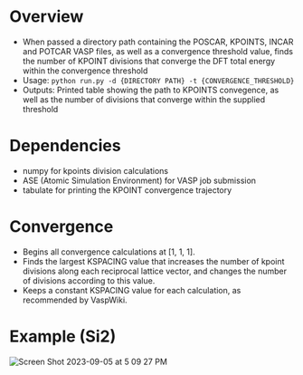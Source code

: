 # Overview

* When passed a directory path containing the POSCAR, KPOINTS, INCAR and POTCAR VASP files, as well as a convergence threshold value, finds the number of KPOINT divisions that converge the DFT total energy within the convergence threshold
* Usage: ``` python run.py -d {DIRECTORY PATH} -t {CONVERGENCE_THRESHOLD} ```
* Outputs: Printed table showing the path to KPOINTS convegence, as well as the number of divisions that converge within the supplied threshold 

# Dependencies
* numpy for kpoints division calculations
* ASE (Atomic Simulation Environment) for VASP job submission
* tabulate for printing the KPOINT convergence trajectory

# Convergence
* Begins all convergence calculations at [1, 1, 1].
* Finds the largest KSPACING value that increases the number of kpoint divisions along each reciprocal lattice vector, and changes the number of divisions according to this value.
* Keeps a constant KSPACING value for each calculation, as recommended by VaspWiki. 

# Example (Si2)
![Screen Shot 2023-09-05 at 5 09 27 PM](https://github.com/rymo1354/rewotes/assets/52838869/f4ca1bbf-64f7-48c5-a14e-5a880a539630)


